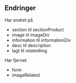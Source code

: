 ## Endringer

Har endret på
- section til sectionProduct
- image til imageDiv
- information til informationDiv 
- desc til description
- lagt til relatedImg

Har fjernet 
- form
- imageRelated